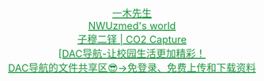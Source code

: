<div align='center' >
  <a href="https://co2capture.cf/vita/" target="_blank" style="color:#1d953f;font-size:20px" >一木先生</a>
  <br>
  <a href="https://co2co2.cf/" target="_blank" style="color:#1d953f;font-size:20px" >NWUzmed's world</a>
  <br>
  <a href="https://nwuzmed.gitee.io/" target="_blank" style="color:#1d953f;font-size:20px" >子穆二铎 | CO2 Capture</a>
  <br>
  <a href="https://nwuzmed.ga/" target="_blank" style="color:#1d953f;font-size:20px" >[DAC导航-让校园生活更加精彩！</a>
  <br>
  <a href="http://nwuzmed.ysepan.com/" target="_blank" style="color:#1d953f;font-size:20px" >DAC导航的文件共享区😎→免登录、免费上传和下载资料</a>
  <br>
</div>
